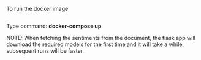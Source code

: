 To run the docker image
##
Type command: <b>docker-compose up</b>

NOTE: When fetching the sentiments from the document, the flask app will download the required models for the first time and it will take a while, subsequent runs will be faster.
